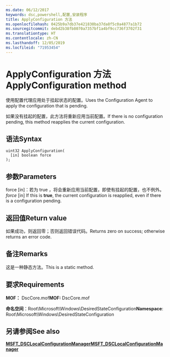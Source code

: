 ```yaml
---
ms.date: 06/12/2017
keywords: dsc,powershell,配置,安装程序
title: ApplyConfiguration 方法
ms.openlocfilehash: 0425b9a7db37e421830ba37da8f5c0a4877a1b72
ms.sourcegitcommit: debd2b38fb8070a7357bf1a4bf9cc736f3702f31
ms.translationtype: HT
ms.contentlocale: zh-CN
ms.lasthandoff: 12/05/2019
ms.locfileid: "71953454"
---
```

# <a name="applyconfiguration-method"></a><span data-ttu-id="75e37-103">ApplyConfiguration 方法</span><span class="sxs-lookup"><span data-stu-id="75e37-103">ApplyConfiguration method</span></span>

<span data-ttu-id="75e37-104">使用配置代理应用处于挂起状态的配置。</span><span class="sxs-lookup"><span data-stu-id="75e37-104">Uses the Configuration Agent to apply the configuration that is pending.</span></span>

<span data-ttu-id="75e37-105">如果没有挂起的配置，此方法将重新应用当前配置。</span><span class="sxs-lookup"><span data-stu-id="75e37-105">If there is no configuration pending, this method reapplies the current configuration.</span></span>

## <a name="syntax"></a><span data-ttu-id="75e37-106">语法</span><span class="sxs-lookup"><span data-stu-id="75e37-106">Syntax</span></span>

```mof
uint32 ApplyConfiguration(
  [in] boolean force
);
```

## <a name="parameters"></a><span data-ttu-id="75e37-107">参数</span><span class="sxs-lookup"><span data-stu-id="75e37-107">Parameters</span></span>

<span data-ttu-id="75e37-108">force  \[in\]：若为 true  ，将会重新应用当前配置，即使有挂起的配置，也不例外。</span><span class="sxs-lookup"><span data-stu-id="75e37-108">*force* \[in\] If this is **true**, the current configuration is reapplied, even if there is a configuration pending.</span></span>

## <a name="return-value"></a><span data-ttu-id="75e37-109">返回值</span><span class="sxs-lookup"><span data-stu-id="75e37-109">Return value</span></span>

<span data-ttu-id="75e37-110">如果成功，则返回零；否则返回错误代码。</span><span class="sxs-lookup"><span data-stu-id="75e37-110">Returns zero on success; otherwise returns an error code.</span></span>

## <a name="remarks"></a><span data-ttu-id="75e37-111">备注</span><span class="sxs-lookup"><span data-stu-id="75e37-111">Remarks</span></span>

<span data-ttu-id="75e37-112">这是一种静态方法。</span><span class="sxs-lookup"><span data-stu-id="75e37-112">This is a static method.</span></span>

## <a name="requirements"></a><span data-ttu-id="75e37-113">要求</span><span class="sxs-lookup"><span data-stu-id="75e37-113">Requirements</span></span>

<span data-ttu-id="75e37-114">**MOF：** DscCore.mof</span><span class="sxs-lookup"><span data-stu-id="75e37-114">**MOF:** DscCore.mof</span></span>

<span data-ttu-id="75e37-115">**命名空间**：Root\Microsoft\Windows\DesiredStateConfiguration</span><span class="sxs-lookup"><span data-stu-id="75e37-115">**Namespace**: Root\Microsoft\Windows\DesiredStateConfiguration</span></span>

## <a name="see-also"></a><span data-ttu-id="75e37-116">另请参阅</span><span class="sxs-lookup"><span data-stu-id="75e37-116">See also</span></span>

[<span data-ttu-id="75e37-117">**MSFT_DSCLocalConfigurationManager**</span><span class="sxs-lookup"><span data-stu-id="75e37-117">**MSFT_DSCLocalConfigurationManager**</span></span>](msft-dsclocalconfigurationmanager.md)
